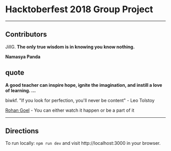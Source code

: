 # Hacktoberfest 2018 Group Project

---

## Contributors

JillG. **The only true wisdom is in knowing you know nothing.**

**Namasya Panda**
## quote
**A good teacher can inspire hope, ignite the imagination, and instill a love of learning. ...**

biwkf. "If you look for perfection, you'll never be content" - Leo Tolstoy

[Rohan Goel](https://goelrohan6.github.io) - You can either watch it happen or be a part of it


---

## Directions 

To run locally: `npm run dev` and visit http://localhost:3000 in your browser.
